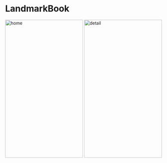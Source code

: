# LandmarkBook

 <img src="https://user-images.githubusercontent.com/53323174/121100082-edee0200-c7ad-11eb-9432-3861419c8329.png" alt="home" width="250" height="444"/>
 
  <img src="https://user-images.githubusercontent.com/53323174/121100089-f0505c00-c7ad-11eb-8f2c-8d6e4827a41d.png" alt="detail" width="250" height="444"/>
 
 
